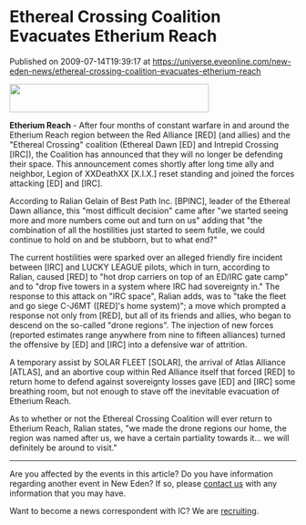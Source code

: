 # Ethereal Crossing Coalition Evacuates Etherium Reach
Published on 2009-07-14T19:39:17 at https://universe.eveonline.com/new-eden-news/ethereal-crossing-coalition-evacuates-etherium-reach

<img src='http://www.eve-ic.net/media/assets/icarticlebanner.png' width='350' height='50' />  
  
 **Etherium Reach** \- After four months of constant warfare in and around the Etherium Reach region between the Red Alliance [RED] (and allies) and the "Ethereal Crossing" coalition (Ethereal Dawn [ED] and Intrepid Crossing [IRC]), the Coalition has announced that they will no longer be defending their space. This announcement comes shortly after long time ally and neighbor, Legion of XXDeathXX [X.I.X.] reset standing and joined the forces attacking [ED] and [IRC].  
  
According to Ralian Gelain of Best Path Inc. [BPINC], leader of the Ethereal Dawn alliance, this "most difficult decision" came after "we started seeing more and more numbers come out and turn on us" adding that "the combination of all the hostilities just started to seem futile, we could continue to hold on and be stubborn, but to what end?"  
  
The current hostilities were sparked over an alleged friendly fire incident between [IRC] and LUCKY LEAGUE pilots, which in turn, according to Ralian, caused [RED] to "hot drop carriers on top of an ED/IRC gate camp" and to "drop five towers in a system where IRC had sovereignty in." The response to this attack on "IRC space", Ralian adds, was to "take the fleet and go siege C-J6MT ([RED]'s home system)"; a move which prompted a response not only from [RED], but all of its friends and allies, who began to descend on the so-called "drone regions". The injection of new forces (reported estimates range anywhere from nine to fifteen alliances) turned the offensive by [ED] and [IRC] into a defensive war of attrition.  
  
A temporary assist by SOLAR FLEET [SOLAR], the arrival of Atlas Alliance [ATLAS], and an abortive coup within Red Alliance itself that forced [RED] to return home to defend against sovereignty losses gave [ED] and [IRC] some breathing room, but not enough to stave off the inevitable evacuation of Etherium Reach.  
  
As to whether or not the Ethereal Crossing Coalition will ever return to Etherium Reach, Ralian states, "we made the drone regions our home, the region was named after us, we have a certain partiality towards it... we will definitely be around to visit."

* * *

Are you affected by the events in this article? Do you have information regarding another event in New Eden? If so, please [contact us](http://myeve.eve-online.com/news.asp?a=submitrp) with any information that you may have.  
  
Want to become a news correspondent with IC? We are [recruiting](http://www.eveonline.com/isd.asp).
